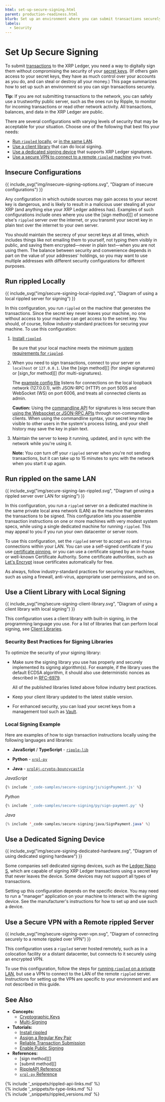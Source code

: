 ```yaml
---
html: set-up-secure-signing.html
parent: production-readiness.html
blurb: Set up an environment where you can submit transactions securely.
labels:
  - Security
---
```

# Set Up Secure Signing

To submit [transactions](transaction-basics.html) to the XRP Ledger, you need a way to digitally sign them without compromising the security of your [secret keys](cryptographic-keys.html). (If others gain access to your secret keys, they have as much control over your accounts as you do, and can steal or destroy all your money.) This page summarizes how to set up such an environment so you can sign transactions securely.

**Tip:** If you are not submitting transactions to the network, you can safely use a trustworthy public server, such as the ones run by Ripple, to monitor for incoming transactions or read other network activity. All transactions, balances, and data in the XRP Ledger are public.

There are several configurations with varying levels of security that may be acceptable for your situation. Choose one of the following that best fits your needs:

- [Run `rippled` locally](#run-rippled-locally), or [in the same LAN](#run-rippled-on-the-same-lan).
- [Use a client library](#use-a-client-library-with-local-signing) that can do local signing.
- [Use a dedicated signing device](#use-a-dedicated-signing-device) that supports XRP Ledger signatures.
- [Use a secure VPN to connect to a remote `rippled` machine](#use-a-secure-vpn-with-a-remote-rippled-server) you trust.

<!-- Source for all diagrams in this article: https://drive.google.com/drive/u/0/folders/1MFkzxtMYpS8tzdm-TjWbLSVgU0zAG9Vh -->

## Insecure Configurations

{{ include_svg("img/insecure-signing-options.svg", "Diagram of insecure configurations") }}

Any configuration in which outside sources may gain access to your secret key is dangerous, and is likely to result in a malicious user stealing all your XRP (and anything else your XRP Ledger address has). Examples of such configurations include ones where you use the [sign method][] of someone else's `rippled` server over the internet, or you transmit your secret key in plain text over the internet to your own server.

You should maintain the secrecy of your secret keys at all times, which includes things like not emailing them to yourself, not typing them visibly in public, and saving them encrypted—never in plain text—when you are not using them. The balance between security and convenience depends in part on the value of your addresses' holdings, so you may want to use multiple addresses with different security configurations for different purposes.

<!-- Note: I'd link "issuing and operational addresses" for an explanation of hot/cold wallet security, but it's particularly gateway/issued-currency centric, which is not appropriate for this context. -->


## Run rippled Locally

{{ include_svg("img/secure-signing-local-rippled.svg", "Diagram of using a local rippled server for signing") }}

In this configuration, you run `rippled` on the machine that generates the transactions.  Since the secret key never leaves your machine, no one without access to your machine can get access to the secret key. You should, of course, follow industry-standard practices for securing your machine. To use this configuration:

1. [Install `rippled`](install-rippled.html).

    Be sure that your local machine meets the minimum [system requirements for `rippled`](system-requirements.html).

2. When you need to sign transactions, connect to your server on `localhost` or `127.0.0.1`. Use the [sign method][] (for single signatures) or [sign_for method][] (for multi-signatures).

    The [example config file](https://github.com/ripple/rippled/blob/8429dd67e60ba360da591bfa905b58a35638fda1/cfg/rippled-example.cfg#L1050-L1073) listens for connections on the local loopback network (127.0.0.1), with JSON-RPC (HTTP) on port 5005 and WebSocket (WS) on port 6006, and treats all connected clients as admin.

    **Caution:** Using the [commandline API](request-formatting.html#commandline-format) for signatures is less secure than [using the Websocket or JSON-RPC APIs](get-started-using-http-websocket-apis.html) through non-commandline clients. When using the commandline syntax, your secret key may be visible to other users in the system's process listing, and your shell history may save the key in plain text.

3. Maintain the server to keep it running, updated, and in sync with the network while you're using it.

    **Note:** You _can_ turn off your `rippled` server when you're not sending transactions, but it can take up to 15 minutes to sync with the network when you start it up again.


## Run rippled on the same LAN

{{ include_svg("img/secure-signing-lan-rippled.svg", "Diagram of using a rippled server over LAN for signing") }}

In this configuration, you run a `rippled` server on a dedicated machine in the same private local area network (LAN) as the machine that generates the transactions to be signed. This configuration lets you assemble transaction instructions on one or more machines with very modest system specs, while using a single dedicated machine for running `rippled`. This may appeal to you if you run your own datacenter or server room.

To use this configuration, set the `rippled` server to accept `wss` and `https` connections within your LAN. You can use a self-signed certificate if you use [certificate pinning](https://en.wikipedia.org/wiki/Transport_Layer_Security#Certificate_pinning), or you can use a certificate signed by an in-house or well-known Certificate Authority. Some certificate authorities, such as [Let's Encrypt](https://letsencrypt.org/) issue certificates automatically for free.

<!--{# TODO: link api-over-lan.html with the detailed instructions when those are ready #}-->

As always, follow industry-standard practices for securing your machines, such as using a firewall, anti-virus, appropriate user permissions, and so on.


## Use a Client Library with Local Signing

{{ include_svg("img/secure-signing-client-library.svg", "Diagram of using a client library with local signing") }}

This configuration uses a client library with built-in signing, in the programming language you use. For a list of libraries that can perform local signing, see [Client Libraries](client-libraries.html).


### Security Best Practices for Signing Libraries

To optimize the security of your signing library:

* Make sure the signing library you use has properly and securely implemented its signing algorithm(s). For example, if the library uses the default ECDSA algorithm, it should also use deterministic nonces as described in [RFC-6979](https://tools.ietf.org/html/rfc6979).

    All of the published libraries listed above follow industry best practices.


* Keep your client library updated to the latest stable version.

* For enhanced security, you can load your secret keys from a management tool such as [Vault](https://www.vaultproject.io/).


### Local Signing Example

Here are examples of how to sign transaction instructions locally using the following languages and libraries:

* **JavaScript** / **TypeScript** - [`ripple-lib`](https://github.com/ripple/ripple-lib)  

* **Python** - [`xrpl-py`](https://github.com/XRPLF/xrpl-py)

* **Java** - [`xrpl4j-crypto-bouncycastle`](https://javadoc.io/doc/org.xrpl/xrpl4j-crypto-bouncycastle/latest/index.html)

<!-- MULTICODE_BLOCK_START -->

*JavaScript*

```js
{% include '_code-samples/secure-signing/js/signPayment.js' %}
```

*Python*

```py
{% include '_code-samples/secure-signing/py/sign-payment.py' %}
```

*Java*

```java
{% include '_code-samples/secure-signing/java/SignPayment.java' %}
```
<!-- MULTICODE_BLOCK_END -->


## Use a Dedicated Signing Device

{{ include_svg("img/secure-signing-dedicated-hardware.svg", "Diagram of using dedicated signing hardware") }}

Some companies sell dedicated signing devices, such as the [Ledger Nano S](https://www.ledger.com/products/ledger-nano-s), which are capable of signing XRP Ledger transactions using a secret key that never leaves the device. Some devices may not support all types of transactions.

Setting up this configuration depends on the specific device. You may need to run a "manager" application on your machine to interact with the signing device. See the manufacturer's instructions for how to set up and use such a device.


## Use a Secure VPN with a Remote rippled Server

{{ include_svg("img/secure-signing-over-vpn.svg", "Diagram of connecting securely to a remote rippled over VPN") }}

This configuration uses a `rippled` server hosted remotely, such as in a colocation facility or a distant datacenter, but connects to it securely using an encrypted VPN.

To use this configuration, follow the steps for [running `rippled` on a private LAN](#run-rippled-on-the-same-lan), but use a VPN to connect to the LAN of the remote `rippled` server. Instructions for setting up the VPN are specific to your environment and are not described in this guide.


## See Also

- **Concepts:**
    - [Cryptographic Keys](cryptographic-keys.html)
    - [Multi-Signing](multi-signing.html)
- **Tutorials:**
    - [Install rippled](install-rippled.html)
    - [Assign a Regular Key Pair](assign-a-regular-key-pair.html)
    - [Reliable Transaction Submission](reliable-transaction-submission.html)
    - [Enable Public Signing](enable-public-signing.html)
- **References:**
    - [sign method][]
    - [submit method][]
    - [RippleAPI Reference](rippleapi-reference.html)
    - [`xrpl-py` Reference](https://xrpl-py.readthedocs.io/en/latest/index.html)




<!--{# common link defs #}-->
{% include '_snippets/rippled-api-links.md' %}			
{% include '_snippets/tx-type-links.md' %}			
{% include '_snippets/rippled_versions.md' %}
